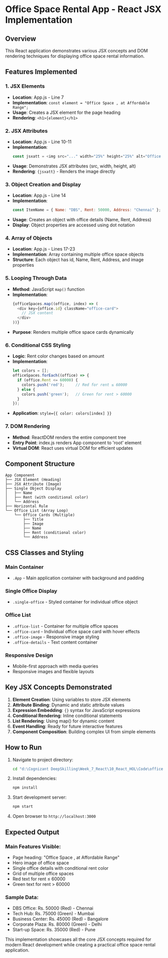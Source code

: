 # Office Space Rental App - React JSX Implementation

## Overview
This React application demonstrates various JSX concepts and DOM rendering techniques for displaying office space rental information.

## Features Implemented

### 1. **JSX Elements**
- **Location**: App.js - Line 7
- **Implementation**: `const element = "Office Space , at Affordable Range";`
- **Usage**: Creates a JSX element for the page heading
- **Rendering**: `<h1>{element}</h1>`

### 2. **JSX Attributes**
- **Location**: App.js - Line 10-11
- **Implementation**: 
  ```javascript
  const jsxatt = <img src="..." width="25%" height="25%" alt="Office Space"/>;
  ```
- **Usage**: Demonstrates JSX attributes (src, width, height, alt)
- **Rendering**: `{jsxatt}` - Renders the image directly

### 3. **Object Creation and Display**
- **Location**: App.js - Line 14
- **Implementation**: 
  ```javascript
  const ItemName = { Name: "DBS", Rent: 50000, Address: "Chennai" };
  ```
- **Usage**: Creates an object with office details (Name, Rent, Address)
- **Display**: Object properties are accessed using dot notation

### 4. **Array of Objects**
- **Location**: App.js - Lines 17-23
- **Implementation**: Array containing multiple office space objects
- **Structure**: Each object has id, Name, Rent, Address, and image properties

### 5. **Looping Through Data**
- **Method**: JavaScript `map()` function
- **Implementation**: 
  ```javascript
  {officeSpaces.map((office, index) => (
    <div key={office.id} className="office-card">
      // JSX content
    </div>
  ))}
  ```
- **Purpose**: Renders multiple office space cards dynamically

### 6. **Conditional CSS Styling**
- **Logic**: Rent color changes based on amount
- **Implementation**: 
  ```javascript
  let colors = [];
  officeSpaces.forEach((office) => {
    if (office.Rent <= 60000) {
      colors.push('red');     // Red for rent ≤ 60000
    } else {
      colors.push('green');   // Green for rent > 60000
    }
  });
  ```
- **Application**: `style={{ color: colors[index] }}`

### 7. **DOM Rendering**
- **Method**: ReactDOM renders the entire component tree
- **Entry Point**: index.js renders App component to 'root' element
- **Virtual DOM**: React uses virtual DOM for efficient updates

## Component Structure

```
App Component
├── JSX Element (Heading)
├── JSX Attribute (Image)
├── Single Object Display
│   ├── Name
│   ├── Rent (with conditional color)
│   └── Address
├── Horizontal Rule
└── Office List (Array Loop)
    └── Office Cards (Multiple)
        ├── Title
        ├── Image
        ├── Name
        ├── Rent (conditional color)
        └── Address
```

## CSS Classes and Styling

### Main Container
- `.App` - Main application container with background and padding

### Single Office Display
- `.single-office` - Styled container for individual office object

### Office List
- `.office-list` - Container for multiple office spaces
- `.office-card` - Individual office space card with hover effects
- `.office-image` - Responsive image styling
- `.office-details` - Text content container

### Responsive Design
- Mobile-first approach with media queries
- Responsive images and flexible layouts

## Key JSX Concepts Demonstrated

1. **Element Creation**: Using variables to store JSX elements
2. **Attribute Binding**: Dynamic and static attribute values
3. **Expression Embedding**: `{}` syntax for JavaScript expressions
4. **Conditional Rendering**: Inline conditional statements
5. **List Rendering**: Using map() for dynamic content
6. **Event Handling**: Ready for future interactive features
7. **Component Composition**: Building complex UI from simple elements

## How to Run

1. Navigate to project directory:
   ```bash
   cd "d:\Cognizant DeepSkilling\Week_7_React\10_React_HOL\Code\officespacerentalapp"
   ```

2. Install dependencies:
   ```bash
   npm install
   ```

3. Start development server:
   ```bash
   npm start
   ```

4. Open browser to `http://localhost:3000`

## Expected Output

### Main Features Visible:
- Page heading: "Office Space , at Affordable Range"
- Hero image of office space
- Single office details with conditional rent color
- Grid of multiple office spaces
- Red text for rent ≤ 60000
- Green text for rent > 60000

### Sample Data:
- DBS Office: Rs. 50000 (Red) - Chennai
- Tech Hub: Rs. 75000 (Green) - Mumbai  
- Business Center: Rs. 45000 (Red) - Bangalore
- Corporate Plaza: Rs. 80000 (Green) - Delhi
- Start-up Space: Rs. 35000 (Red) - Pune

This implementation showcases all the core JSX concepts required for modern React development while creating a practical office space rental application.
